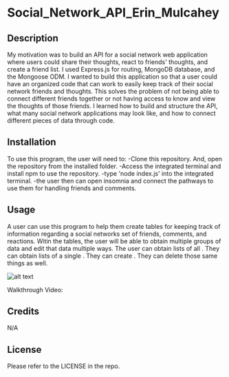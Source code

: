 # Social_Network_API_Erin_Mulcahey

## Description

My motivation was to build an API for a social network web application where users could share their thoughts, react to friends' thoughts, and create a friend list. I used Express.js for routing, MongoDB database, and the Mongoose ODM. I wanted to build this application so that a user could have an organized code that can work to easily keep track of their social network friends and thoughts. This solves the problem of not being able to connect different friends together or not having access to know and view the thoughts of those friends. I learned how to build and structure the API, what many social network applications may look like, and how to connect different pieces of data through code. 

## Installation

To use this program, the user will need to: -Clone this repository. And, open the repository from the installed folder. -Access the integrated terminal and install npm to use the repository. -type 'node index.js' into the integrated terminal. -the user then can open insomnia and connect the pathways to use them for handling friends and comments.

## Usage

A user can use this program to help them create tables for keeping track of information regarding a social networks set of friends, comments, and reactions. Witin the tables, the user will be able to obtain multiple groups of data and edit that data multiple ways. The user can obtain lists of all . They can obtain lists of a single . They can create . They can delete those same things as well.

![alt text](assets/images/screenshot.png)

Walkthrough Video: 

## Credits

N/A

## License

Please refer to the LICENSE in the repo.
